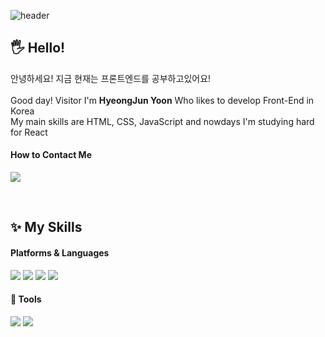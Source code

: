 ![header](https://capsule-render.vercel.app/api?type=waving&color=0:fccb90,100:d57eeb&height=280&text=Welcome&desc=Hi!%20I'm%20HyeongJun%20Yoon&descAlignY=55&fontAlignY=35&fontColor=ffffff#)

## 🖐 Hello!
안녕하세요! 지금 현재는 프론트엔드를 공부하고있어요! 
<br>
<br>
Good day! Visitor I'm **HyeongJun Yoon** Who likes to develop Front-End in Korea <br> My main skills are HTML, CSS, JavaScript and nowdays I'm studying hard for React
#### How to Contact Me 
<a href="mailto:family72020@gmail.com"><img src="https://img.shields.io/badge/family72020@gmail.com-EA4335?style=flat-square&logo=Gmail&logoColor=white&link=mailto:family72020@gmail.com"/></a>

<br>

## ✨ My Skills
#### Platforms & Languages 

<img src="https://img.shields.io/badge/JavaScript-F7DF1E?style=for-the-badge&logo=JavaScript&logoColor=black"> <img src="https://img.shields.io/badge/CSS3-1572B6?style=for-the-badge&logo=CSS3&logoColor=white"> <img src="https://img.shields.io/badge/HTML5-E34F26?style=for-the-badge&logo=HTML5&logoColor=white"> <img src="https://img.shields.io/badge/React-61DAFB?style=for-the-badge&logo=React&logoColor=black"> 

#### 🔨 Tools
<img src="https://img.shields.io/badge/Visual Studio Code-007ACC?style=for-the-badge&logo=Visual Studio Code&logoColor=white"> <img src="https://img.shields.io/badge/Git-F05032?style=for-the-badge&logo=Git&logoColor=white">
